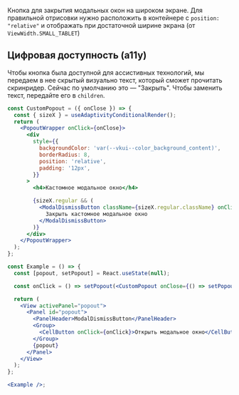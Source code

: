 Кнопка для закрытия модальных окон на широком экране.
Для правильной отрисовки нужно расположить в контейнере с `position: "relative"` и отображать при достаточной ширине экрана (от `ViewWidth.SMALL_TABLET`)

## Цифровая доступность (a11y)

Чтобы кнопка была доступной для ассистивных технологий, мы передаем в нее скрытый визуально текст, который сможет прочитать скринридер. Сейчас по умолчанию это — "Закрыть". Чтобы заменить текст, передайте его в `children`.

```jsx { "props": { "layout": false, "adaptivity": true } }
const CustomPopout = ({ onClose }) => {
  const { sizeX } = useAdaptivityConditionalRender();
  return (
    <PopoutWrapper onClick={onClose}>
      <div
        style={{
          backgroundColor: 'var(--vkui--color_background_content)',
          borderRadius: 8,
          position: 'relative',
          padding: '12px',
        }}
      >
        <h4>Кастомное модальное окно</h4>

        {sizeX.regular && (
          <ModalDismissButton className={sizeX.regular.className} onClick={onClose}>
            Закрыть кастомное модальное окно
          </ModalDismissButton>
        )}
      </div>
    </PopoutWrapper>
  );
};

const Example = () => {
  const [popout, setPopout] = React.useState(null);

  const onClick = () => setPopout(<CustomPopout onClose={() => setPopout(null)} />);

  return (
    <View activePanel="popout">
      <Panel id="popout">
        <PanelHeader>ModalDismissButton</PanelHeader>
        <Group>
          <CellButton onClick={onClick}>Открыть модальное окно</CellButton>
        </Group>
        {popout}
      </Panel>
    </View>
  );
};

<Example />;
```
